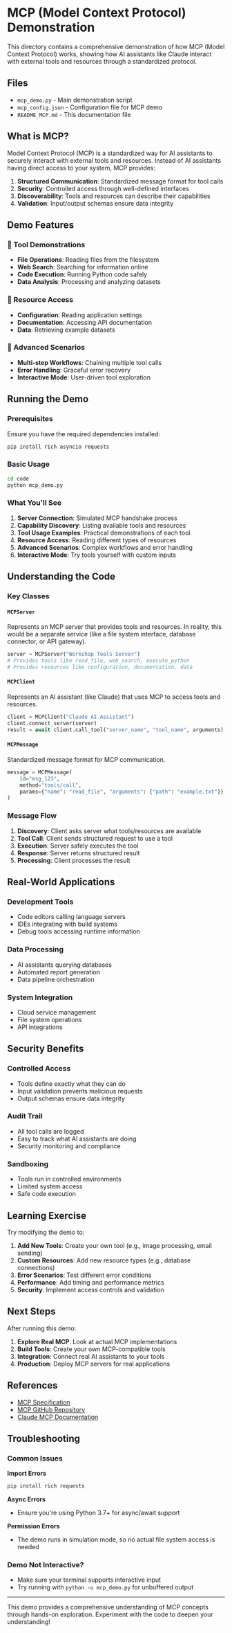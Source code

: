 
# MCP (Model Context Protocol) Demonstration

This directory contains a comprehensive demonstration of how MCP (Model Context Protocol) works, showing how AI assistants like Claude interact with external tools and resources through a standardized protocol.

## Files

- `mcp_demo.py` - Main demonstration script
- `mcp_config.json` - Configuration file for MCP demo
- `README_MCP.md` - This documentation file

## What is MCP?

Model Context Protocol (MCP) is a standardized way for AI assistants to securely interact with external tools and resources. Instead of AI assistants having direct access to your system, MCP provides:

1. **Structured Communication**: Standardized message format for tool calls
2. **Security**: Controlled access through well-defined interfaces
3. **Discoverability**: Tools and resources can describe their capabilities
4. **Validation**: Input/output schemas ensure data integrity

## Demo Features

### 🔧 Tool Demonstrations
- **File Operations**: Reading files from the filesystem
- **Web Search**: Searching for information online
- **Code Execution**: Running Python code safely
- **Data Analysis**: Processing and analyzing datasets

### 📄 Resource Access
- **Configuration**: Reading application settings
- **Documentation**: Accessing API documentation
- **Data**: Retrieving example datasets

### 🚀 Advanced Scenarios
- **Multi-step Workflows**: Chaining multiple tool calls
- **Error Handling**: Graceful error recovery
- **Interactive Mode**: User-driven tool exploration

## Running the Demo

### Prerequisites

Ensure you have the required dependencies installed:

```bash
pip install rich asyncio requests
```

### Basic Usage

```bash
cd code
python mcp_demo.py
```

### What You'll See

1. **Server Connection**: Simulated MCP handshake process
2. **Capability Discovery**: Listing available tools and resources
3. **Tool Usage Examples**: Practical demonstrations of each tool
4. **Resource Access**: Reading different types of resources
5. **Advanced Scenarios**: Complex workflows and error handling
6. **Interactive Mode**: Try tools yourself with custom inputs

## Understanding the Code

### Key Classes

#### `MCPServer`
Represents an MCP server that provides tools and resources. In reality, this would be a separate service (like a file system interface, database connector, or API gateway).

```python
server = MCPServer("Workshop Tools Server")
# Provides tools like read_file, web_search, execute_python
# Provides resources like configuration, documentation, data
```

#### `MCPClient`
Represents an AI assistant (like Claude) that uses MCP to access tools and resources.

```python
client = MCPClient("Claude AI Assistant")
client.connect_server(server)
result = await client.call_tool("server_name", "tool_name", arguments)
```

#### `MCPMessage`
Standardized message format for MCP communication.

```python
message = MCPMessage(
    id="msg_123",
    method="tools/call",
    params={"name": "read_file", "arguments": {"path": "example.txt"}}
)
```

### Message Flow

1. **Discovery**: Client asks server what tools/resources are available
2. **Tool Call**: Client sends structured request to use a tool
3. **Execution**: Server safely executes the tool
4. **Response**: Server returns structured result
5. **Processing**: Client processes the result

## Real-World Applications

### Development Tools
- Code editors calling language servers
- IDEs integrating with build systems
- Debug tools accessing runtime information

### Data Processing
- AI assistants querying databases
- Automated report generation
- Data pipeline orchestration

### System Integration
- Cloud service management
- File system operations
- API integrations

## Security Benefits

### Controlled Access
- Tools define exactly what they can do
- Input validation prevents malicious requests
- Output schemas ensure data integrity

### Audit Trail
- All tool calls are logged
- Easy to track what AI assistants are doing
- Security monitoring and compliance

### Sandboxing
- Tools run in controlled environments
- Limited system access
- Safe code execution

## Learning Exercise

Try modifying the demo to:

1. **Add New Tools**: Create your own tool (e.g., image processing, email sending)
2. **Custom Resources**: Add new resource types (e.g., database connections)
3. **Error Scenarios**: Test different error conditions
4. **Performance**: Add timing and performance metrics
5. **Security**: Implement access controls and validation

## Next Steps

After running this demo:

1. **Explore Real MCP**: Look at actual MCP implementations
2. **Build Tools**: Create your own MCP-compatible tools
3. **Integration**: Connect real AI assistants to your tools
4. **Production**: Deploy MCP servers for real applications

## References

- [MCP Specification](https://spec.modelcontextprotocol.io/)
- [MCP GitHub Repository](https://github.com/modelcontextprotocol)
- [Claude MCP Documentation](https://docs.anthropic.com/en/docs/build-with-claude/computer-use)

## Troubleshooting

### Common Issues

**Import Errors**
```bash
pip install rich requests
```

**Async Errors**
- Ensure you're using Python 3.7+ for async/await support

**Permission Errors**
- The demo runs in simulation mode, so no actual file system access is needed

### Demo Not Interactive?
- Make sure your terminal supports interactive input
- Try running with `python -u mcp_demo.py` for unbuffered output

---

This demo provides a comprehensive understanding of MCP concepts through hands-on exploration. Experiment with the code to deepen your understanding!
